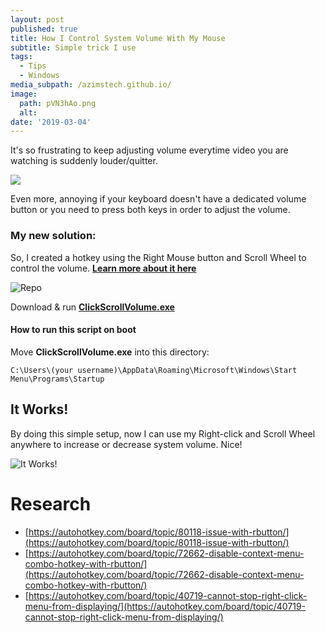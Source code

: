 ```yaml
---
layout: post
published: true
title: How I Control System Volume With My Mouse
subtitle: Simple trick I use
tags:
  - Tips
  - Windows
media_subpath: /azimstech.github.io/
image:
  path: pVN3hAo.png
  alt:
date: '2019-03-04'
---
```

It's so frustrating to keep adjusting volume everytime video you are watching is suddenly louder/quitter. 

![](VRAcFjz.jpg)

Even more, annoying if your keyboard doesn't have a dedicated volume button or you need to press both keys in order to adjust the volume. 

### My new solution:

So, I created a hotkey using the Right Mouse button and Scroll Wheel to control the volume. [__Learn more about it here__](https://github.com/AzimsTech/MyAhkList/blob/master/description/ClickScrollVolume.md)


![Repo](kohaT2o.png)

Download & run [**ClickScrollVolume.exe**](https://github.com/AzimsTech/MyAhkList/releases/tag/v1)  

#### How to run this script on boot
Move **ClickScrollVolume.exe** into this directory:

    C:\Users\(your username)\AppData\Roaming\Microsoft\Windows\Start Menu\Programs\Startup


## It Works!

By doing this simple setup, now I can use my Right-click and Scroll Wheel anywhere to increase or decrease system volume. Nice!

![It Works!](kcap3L7.gif)

# Research
- [https://autohotkey.com/board/topic/80118-issue-with-rbutton/](https://autohotkey.com/board/topic/80118-issue-with-rbutton/)
- [https://autohotkey.com/board/topic/72662-disable-context-menu-combo-hotkey-with-rbutton/](https://autohotkey.com/board/topic/72662-disable-context-menu-combo-hotkey-with-rbutton/)
- [https://autohotkey.com/board/topic/40719-cannot-stop-right-click-menu-from-displaying/](https://autohotkey.com/board/topic/40719-cannot-stop-right-click-menu-from-displaying/)
